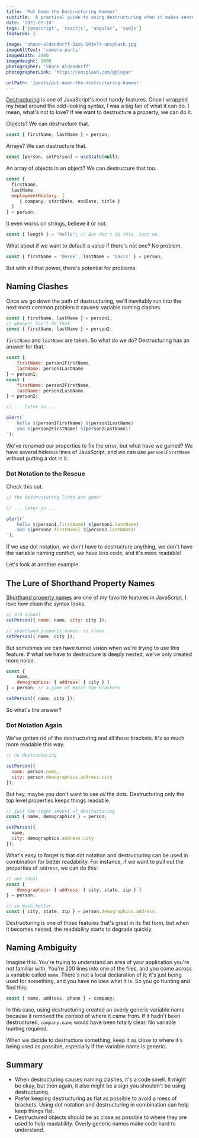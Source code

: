 ```yaml
---
title: 'Put Down the Destructuring Hammer'
subtitle: 'A practical guide to using destructuring when it makes sense'
date: '2021-02-18'
tags: ['javascript', 'reactjs', 'angular', 'vuejs']
featured: 1

image: 'shane-aldendorff-3AzL-IR3v7Y-unsplash.jpg'
imageAltText: 'camera parts'
imageWidth: 2400
imageHeight: 1600
photographer: 'Shane Aldendorff'
photographerLink: 'https://unsplash.com/@pluyar'

urlPath: '/posts/put-down-the-destructuring-hammer'
---
```


[Destructuring](https://developer.mozilla.org/en-US/docs/Web/JavaScript/Reference/Operators/Destructuring_assignment) is one of JavaScript's most handy features. Once I wrapped my head around the odd-looking syntax, I was a big fan of what it can do. I mean, what's not to love? If we want to destructure a property, we can do it.

Objects? We can destructure that.

```javascript
const { firstName, lastName } = person;
```

Arrays? We can destructure that.

```javascript
const [person, setPerson] = useState(null);
```

An array of objects in an object? We can destructure that too.

```javascript
const {
  firstName,
  lastName,
  employmentHistory: [
     { company, startDate, endDate, title }
  ]
} = person;
```

It even works on strings, believe it or not.

```javascript
const { length } = "hello"; // But don't do this. Just no.
```

What about if we want to default a value if there's not one? No problem.

```javascript
const { firstName = 'Derek', lastName = 'Davis' } = person;
```

But with all that power, there's potential for problems.

## Naming Clashes

Once we go down the path of destructuring, we'll inevitably run into the next most common problem it causes: variable naming clashes.

```javascript
const { firstName, lastName } = person1;
// whoops! can't do that.
const { firstName, lastName } = person2;
```

`firstName` and `lastName` are taken. So what do we do? Destructuring has an answer for that.

```javascript
const {
    firstName: person1FirstName, 
    lastName: person1LastName
} = person1;
const {
    firstName: person2FirstName,
    lastName: person2LastName
} = person2;

// ... later on ...

alert(`
    hello ${person1FirstName} ${person1LastName}
    and ${person2FirstName} ${person2LastName}!
`);
```

We've renamed our properties to fix the error, but what have we gained? We have several hideous lines of JavaScript, and we can use `person1FirstName` without putting a dot in it.

### Dot Notation to the Rescue

Check this out.

```javascript
// the destructuring lines are gone! 

// ... later on ...

alert(`
    hello ${person1.firstName} ${person1.lastName}
    and ${person2.firstName} ${person2.lastName}!
`);
```

If we use dot notation, we don't have to destructure anything, we don't have the variable naming conflict, we have less code, and it's more readable!

Let's look at another example.

## The Lure of Shorthand Property Names

[Shorthand property names](https://developer.mozilla.org/en-US/docs/Web/JavaScript/Reference/Operators/Object_initializer#new_notations_in_ecmascript_2015) are one of my favorite features in JavaScript. I love how clean the syntax looks.

```javascript
// old school
setPerson({ name: name, city: city });

// shorthand property names. so clean.
setPerson({ name, city });
```

But sometimes we can have tunnel vision when we're trying to use this feature. If what we have to destructure is deeply nested, we've only created more noise.

```javascript
const {
    name,
    demographics: { address: { city } }
} = person; // a game of match the brackets

setPerson({ name, city });
```

So what's the answer?

### Dot Notation Again

We've gotten rid of the destructuring and all those brackets. It's so much more readable this way.

```javascript
// no destructuring

setPerson({
  name: person.name,
  city: person.demographics.address.city
});
```

But hey, maybe you don't want to use _all_ the dots. Destructuring only the top level properties keeps things readable.

```javascript
// just the right amount of destructuring
const { name, demographics } = person;

setPerson({
  name,
  city: demographics.address.city
});
```

What's easy to forget is that dot notation and destructuring can be used in combination for better readability. For instance, if we want to pull out the properties of `address`, we can do this:

```javascript
// not ideal
const {
    demographics: { address: { city, state, zip } }
} = person;

// so much better
const { city, state, zip } = person.demographics.address;
```

Destructuring is one of those features that's great in its flat form, but when it becomes nested, the readability starts to degrade quickly.

## Naming Ambiguity

Imagine this. You're trying to understand an area of your application you're not familiar with. You're 200 lines into one of the files, and you come across a variable called `name`. There's not a local declaration of it; it's just being used for something, and you have no idea what it is. So you go hunting and find this:

```javascript
const { name, address, phone } = company;
```

In this case, using destructuring created an overly generic variable name because it removed the context of where it came from. If it hadn't been destructured, `company.name` would have been totally clear. No variable hunting required.

When we decide to destructure something, keep it as close to where it's being used as possible, especially if the variable name is generic.

## Summary

- When destructuring causes naming clashes, it's a code smell. It might be okay, but then again, it also might be a sign you shouldn't be using destructuring.
- Prefer keeping destructuring as flat as possible to avoid a mess of brackets. Using dot notation and destructuring in combination can help keep things flat.
- Destructured objects should be as close as possible to where they are used to help readability. Overly generic names make code hard to understand.